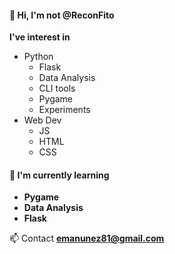
#### 👋 Hi, I'm not  @ReconFito ####

**I've interest in**
- Python
    -    Flask
    -    Data Analysis
    -    CLI tools
    -    Pygame
    -    Experiments
- Web Dev
    - JS
    - HTML
    - CSS

#### 🌱 I'm currently learning ####
- ****Pygame****
- ****Data Analysis****
- ****Flask****

📫 Contact **emanunez81@gmail.com**


<!---
ReconFito/ReconFito is a ✨ special ✨ repository because its `README.md` (this file) appears on your GitHub profile.
You can click the Preview link to take a look at your changes.
--->
